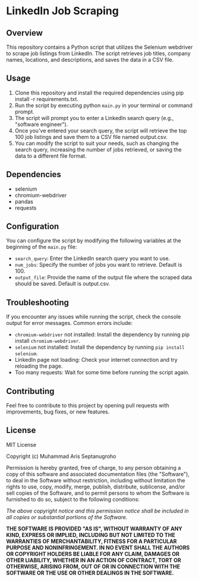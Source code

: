 # LinkedIn Job Scraping

## Overview

This repository contains a Python script that utilizes the Selenium webdriver to scrape job listings from LinkedIn. The script retrieves job titles, company names, locations, and descriptions, and saves the data in a CSV file.

## Usage

1. Clone this repository and install the required dependencies using pip install -r requirements.txt.
2. Run the script by executing python `main.py` in your terminal or command prompt.
3. The script will prompt you to enter a LinkedIn search query (e.g., "software engineer").
4. Once you've entered your search query, the script will retrieve the top 100 job listings and save them to a CSV file named output.csv.
5. You can modify the script to suit your needs, such as changing the search query, increasing the number of jobs retrieved, or saving the data to a different file format.

## Dependencies

- selenium
- chromium-webdriver
- pandas
- requests

## Configuration

You can configure the script by modifying the following variables at the beginning of the `main.py` file:

- `search_query`: Enter the LinkedIn search query you want to use.
- `num_jobs`: Specify the number of jobs you want to retrieve. Default is 100.
- `output_file`: Provide the name of the output file where the scraped data should be saved. Default is output.csv.

## Troubleshooting

If you encounter any issues while running the script, check the console output for error messages. Common errors include:

- `chromium-webdriver` not installed: Install the dependency by running pip install `chromium-webdriver`.
- `selenium` not installed: Install the dependency by running `pip install selenium`.
- LinkedIn page not loading: Check your internet connection and try reloading the page.
- Too many requests: Wait for some time before running the script again.

## Contributing

Feel free to contribute to this project by opening pull requests with improvements, bug fixes, or new features.

## License

MIT License

Copyright (c) Muhammad Aris Septanugroho

Permission is hereby granted, free of charge, to any person obtaining a copy of this software and associated documentation files (the "Software"), to deal in the Software without restriction, including without limitation the rights to use, copy, modify, merge, publish, distribute, sublicense, and/or sell copies of the Software, and to permit persons to whom the Software is furnished to do so, subject to the following conditions:

_The above copyright notice and this permission notice shall be included in all copies or substantial portions of the Software._

**THE SOFTWARE IS PROVIDED "AS IS", WITHOUT WARRANTY OF ANY KIND, EXPRESS OR IMPLIED, INCLUDING BUT NOT LIMITED TO THE WARRANTIES OF MERCHANTABILITY, FITNESS FOR A PARTICULAR PURPOSE AND NONINFRINGEMENT. IN NO EVENT SHALL THE AUTHORS OR COPYRIGHT HOLDERS BE LIABLE FOR ANY CLAIM, DAMAGES OR OTHER LIABILITY, WHETHER IN AN ACTION OF CONTRACT, TORT OR OTHERWISE, ARISING FROM, OUT OF OR IN CONNECTION WITH THE SOFTWARE OR THE USE OR OTHER DEALINGS IN THE SOFTWARE.**
